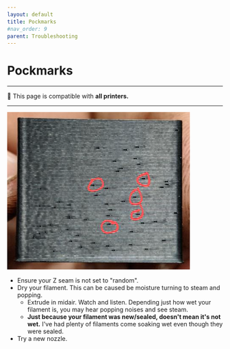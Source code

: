 ```yaml
---
layout: default
title: Pockmarks
#nav_order: 9
parent: Troubleshooting
---
```

# Pockmarks
---
:dizzy: This page is compatible with **all printers.**

---
![](./images/pockmarks/Pockmarks.png)

- Ensure your Z seam is not set to "random".
- Dry your filament. This can be caused be moisture turning to steam and popping.
    - Extrude in midair. Watch and listen. Depending just how wet your filament is, you may hear popping noises and see steam.
    - **Just because your filament was new/sealed, doesn't mean it's not wet.** I've had plenty of filaments come soaking wet even though they were sealed.
- Try a new nozzle.

